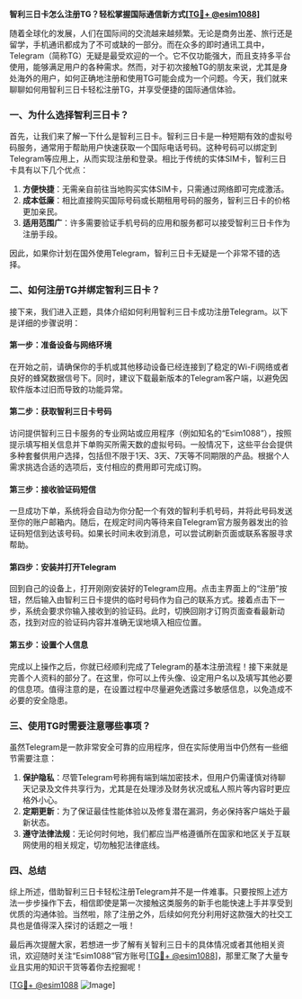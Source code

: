 **智利三日卡怎么注册TG？轻松掌握国际通信新方式[[TG💪+ @esim1088](https://t.me/s/esim1088)]**

随着全球化的发展，人们在国际间的交流越来越频繁。无论是商务出差、旅行还是留学，手机通讯都成为了不可或缺的一部分。而在众多的即时通讯工具中，Telegram（简称TG）无疑是最受欢迎的一个。它不仅功能强大，而且支持多平台使用，能够满足用户的各种需求。然而，对于初次接触TG的朋友来说，尤其是身处海外的用户，如何正确地注册和使用TG可能会成为一个问题。今天，我们就来聊聊如何用智利三日卡轻松注册TG，并享受便捷的国际通信体验。

### 一、为什么选择智利三日卡？

首先，让我们来了解一下什么是智利三日卡。智利三日卡是一种短期有效的虚拟号码服务，通常用于帮助用户快速获取一个国际电话号码。这种号码可以绑定到Telegram等应用上，从而实现注册和登录。相比于传统的实体SIM卡，智利三日卡具有以下几个优点：

1. **方便快捷**：无需亲自前往当地购买实体SIM卡，只需通过网络即可完成激活。
2. **成本低廉**：相比直接购买国际号码或长期租用号码的服务，智利三日卡的价格更加亲民。
3. **适用范围广**：许多需要验证手机号码的应用和服务都可以接受智利三日卡作为注册手段。

因此，如果你计划在国外使用Telegram，智利三日卡无疑是一个非常不错的选择。

### 二、如何注册TG并绑定智利三日卡？

接下来，我们进入正题，具体介绍如何利用智利三日卡成功注册Telegram。以下是详细的步骤说明：

#### 第一步：准备设备与网络环境

在开始之前，请确保你的手机或其他移动设备已经连接到了稳定的Wi-Fi网络或者良好的蜂窝数据信号下。同时，建议下载最新版本的Telegram客户端，以避免因软件版本过旧而导致的功能异常。

#### 第二步：获取智利三日卡号码

访问提供智利三日卡服务的专业网站或应用程序（例如知名的“Esim1088”），按照提示填写相关信息并下单购买所需天数的虚拟号码。一般情况下，这些平台会提供多种套餐供用户选择，包括但不限于1天、3天、7天等不同期限的产品。根据个人需求挑选合适的选项后，支付相应的费用即可完成订购。

#### 第三步：接收验证码短信

一旦成功下单，系统将会自动为你分配一个有效的智利手机号码，并将此号码发送至你的账户邮箱内。随后，在规定时间内等待来自Telegram官方服务器发出的验证码短信到达该号码。如果长时间未收到消息，可以尝试刷新页面或联系客服寻求帮助。

#### 第四步：安装并打开Telegram

回到自己的设备上，打开刚刚安装好的Telegram应用。点击主界面上的“注册”按钮，然后输入由智利三日卡提供的临时号码作为自己的联系方式。接着点击下一步，系统会要求你输入接收到的验证码。此时，切换回刚才订购页面查看最新动态，找到对应的验证码内容并准确无误地填入相应位置。

#### 第五步：设置个人信息

完成以上操作之后，你就已经顺利完成了Telegram的基本注册流程！接下来就是完善个人资料的部分了。在这里，你可以上传头像、设定用户名以及填写其他必要的信息项。值得注意的是，在设置过程中尽量避免透露过多敏感信息，以免造成不必要的安全隐患。

### 三、使用TG时需要注意哪些事项？

虽然Telegram是一款非常安全可靠的应用程序，但在实际使用当中仍然有一些细节需要注意：

1. **保护隐私**：尽管Telegram号称拥有端到端加密技术，但用户仍需谨慎对待聊天记录及文件共享行为，尤其是在处理涉及财务状况或私人照片等内容时更应格外小心。
2. **定期更新**：为了保证最佳性能体验以及修复潜在漏洞，务必保持客户端处于最新状态。
3. **遵守法律法规**：无论何时何地，我们都应当严格遵循所在国家和地区关于互联网使用的相关规定，切勿触犯法律底线。

### 四、总结

综上所述，借助智利三日卡轻松注册Telegram并不是一件难事。只要按照上述方法一步步操作下去，相信即使是第一次接触这类服务的新手也能快速上手并享受到优质的沟通体验。当然啦，除了注册之外，后续如何充分利用好这款强大的社交工具也是值得深入探讨的话题之一哦！

最后再次提醒大家，若想进一步了解有关智利三日卡的具体情况或者其他相关资讯，欢迎随时关注“Esim1088”官方账号[[TG💪+ @esim1088](https://t.me/s/esim1088)]，那里汇聚了大量专业且实用的知识干货等着你去挖掘呢！

[[TG💪+ @esim1088](https://t.me/s/esim1088) ![Image](https://i.postimg.cc/4NQfJmqS/Snipaste-2025-05-13-00-14-12.png)]